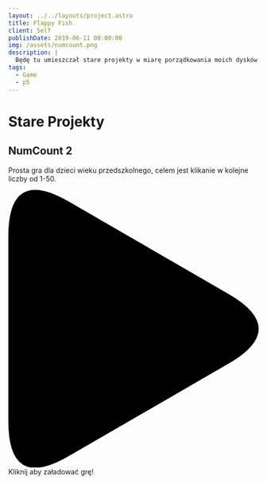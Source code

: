 ```yaml
---
layout: ../../layouts/project.astro
title: Flappy Fish
client: Self
publishDate: 2019-06-11 00:00:00
img: /assets/numcount.png
description: |
  Będę tu umieszczał stare projekty w miarę porządkowania moich dysków twardych.
tags:
  - Game
  - p5
---
```


# Stare Projekty

## NumCount 2

Prosta gra dla dzieci wieku przedszkolnego, celem jest klikanie w kolejne liczby od 1-50.

<div class="play_iframe" data-src="https://mateusz-kifner.github.io/numcount2/" data-img="/assets/numcount.png" data-message="Kliknij aby załadować grę!" style="background-image: url(&quot;/assets/numcount.png&quot;);">     
  <svg xmlns:svg="http://www.w3.org/2000/svg" xmlns="http://www.w3.org/2000/svg" viewBox="0 0 71.942253 79.738464" version="1.1" class="svg_triangle"><path d="m 0,66.405133 v -53.0718 Q 0,-6.6666666 17.3205,3.3333333 L 63.282,29.869233 q 17.3205,10 0,20 l -45.9615,26.5359 Q 0,86.405133 0,66.405133" class="svg_triangle_path"></path></svg>
  <span>Kliknij aby załadować grę!</span>
</div>
